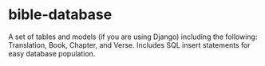 bible-database
==============

A set of tables and models (if you are using Django) including the following:  Translation, Book, Chapter, and Verse.  Includes SQL insert statements for easy database population.
